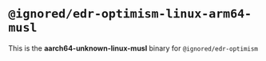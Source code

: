 # `@ignored/edr-optimism-linux-arm64-musl`

This is the **aarch64-unknown-linux-musl** binary for `@ignored/edr-optimism`
